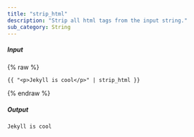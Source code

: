 ```yaml
---
title: "strip_html"
description: "Strip all html tags from the input string."
sub_category: String
---
```

##### Input
{% raw %}
~~~liquid
{{ "<p>Jekyll is cool</p>" | strip_html }}
~~~
{% endraw %}

##### Output

~~~html
Jekyll is cool
~~~

